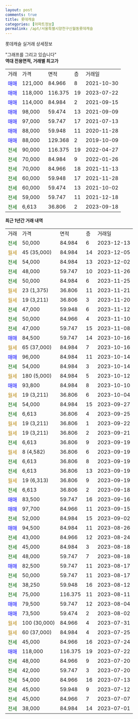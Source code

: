 ```yaml
---
layout: post
comments: true
title: 롯데캐슬
categories: [아파트정보]
permalink: /apt/서울특별시양천구신월동롯데캐슬
---
```


롯데캐슬 실거래 상세정보

<script type="text/javascript">
  google.charts.load('current', {'packages':['line', 'corechart']});
  google.charts.setOnLoadCallback(drawChart);

  function drawChart() {
    var data = new google.visualization.DataTable();
    data.addColumn('date', '거래일');
    data.addColumn('number', "매매");
    data.addColumn('number', "전세");
    data.addColumn('number', "전매");

    data.addRows([[new Date(Date.parse("2023-12-13")), null, 50000, null], [new Date(Date.parse("2023-12-05")), null, null, null], [new Date(Date.parse("2023-12-02")), null, 54000, null], [new Date(Date.parse("2023-11-26")), null, 48000, null], [new Date(Date.parse("2023-11-25")), null, 50000, null], [new Date(Date.parse("2023-11-21")), null, null, null], [new Date(Date.parse("2023-11-20")), null, null, null], [new Date(Date.parse("2023-11-12")), null, 47000, null], [new Date(Date.parse("2023-11-10")), null, 50000, null], [new Date(Date.parse("2023-11-08")), null, 47000, null], [new Date(Date.parse("2023-10-16")), 84500, null, null], [new Date(Date.parse("2023-10-16")), null, null, null], [new Date(Date.parse("2023-10-14")), 96000, null, null], [new Date(Date.parse("2023-10-14")), null, 54000, null], [new Date(Date.parse("2023-10-12")), null, null, null], [new Date(Date.parse("2023-10-10")), 93800, null, null], [new Date(Date.parse("2023-10-04")), null, null, null], [new Date(Date.parse("2023-09-27")), null, 54000, null], [new Date(Date.parse("2023-09-25")), null, 6613, null], [new Date(Date.parse("2023-09-22")), null, null, null], [new Date(Date.parse("2023-09-21")), null, null, null], [new Date(Date.parse("2023-09-19")), null, 6613, null], [new Date(Date.parse("2023-09-19")), null, null, null], [new Date(Date.parse("2023-09-19")), null, 6613, null], [new Date(Date.parse("2023-09-19")), null, 6613, null], [new Date(Date.parse("2023-09-19")), null, null, null], [new Date(Date.parse("2023-09-18")), null, 6613, null], [new Date(Date.parse("2023-09-16")), 83500, null, null], [new Date(Date.parse("2023-09-15")), 97700, null, null], [new Date(Date.parse("2023-09-02")), null, 52000, null], [new Date(Date.parse("2023-08-26")), 94500, null, null], [new Date(Date.parse("2023-08-24")), null, 43000, null], [new Date(Date.parse("2023-08-18")), null, 45000, null], [new Date(Date.parse("2023-08-18")), null, 48000, null], [new Date(Date.parse("2023-08-17")), 82500, null, null], [new Date(Date.parse("2023-08-17")), null, 50000, null], [new Date(Date.parse("2023-08-12")), null, 38250, null], [new Date(Date.parse("2023-08-11")), null, 75000, null], [new Date(Date.parse("2023-08-04")), 79500, null, null], [new Date(Date.parse("2023-08-02")), 73500, null, null], [new Date(Date.parse("2023-07-31")), null, null, null], [new Date(Date.parse("2023-07-25")), null, null, null], [new Date(Date.parse("2023-07-24")), null, 45000, null], [new Date(Date.parse("2023-07-22")), 118000, null, null], [new Date(Date.parse("2023-07-20")), null, 48000, null], [new Date(Date.parse("2023-07-20")), null, 42000, null], [new Date(Date.parse("2023-07-13")), null, 54000, null], [new Date(Date.parse("2023-07-12")), null, 45000, null], [new Date(Date.parse("2023-07-07")), null, 45000, null], [new Date(Date.parse("2023-07-01")), null, 38000, null]]);

    var options = {
      hAxis: {
        format: 'yyyy/MM/dd'
      },    
      lineWidth: 0,
      pointsVisible: true,    
      title: '최근 1년간 유형별 실거래가 분포',
      legend: { position: 'bottom' }
    };

    var formatter = new google.visualization.NumberFormat({pattern:'###,###'} );
    formatter.format(data, 1);
    formatter.format(data, 2);
    
    setTimeout(function() {
        var chart = new google.visualization.LineChart(document.getElementById('columnchart_material'));
        chart.draw(data, (options));
        document.getElementById('loading').style.display = 'none';
    }, 200);
  }
</script>


<div id="loading" style="z-index:20; display: block; margin-left: 0px">"그래프를 그리고 있습니다"</div>
<div id="columnchart_material" style="width: 95%; margin-left: 0px; display: block"></div>
<!-- contents start -->
<b>역대 전용면적, 거래별 최고가</b>
<table class="sortable">
    <tr>
      <td>거래</td>
      <td>가격</td>
      <td>면적</td>
      <td>층</td>
      <td>거래일</td>
    </tr>
        <tr>
          <td><a style="color: blue">매매</a></td>
          <td>121,000</td>
          <td>84.966</td>
          <td>8</td>
          <td>2021-10-30</td>
        </tr>            <tr>
          <td><a style="color: blue">매매</a></td>
          <td>118,000</td>
          <td>116.375</td>
          <td>19</td>
          <td>2023-07-22</td>
        </tr>            <tr>
          <td><a style="color: blue">매매</a></td>
          <td>114,000</td>
          <td>84.984</td>
          <td>2</td>
          <td>2021-09-15</td>
        </tr>            <tr>
          <td><a style="color: blue">매매</a></td>
          <td>98,000</td>
          <td>59.474</td>
          <td>13</td>
          <td>2021-09-09</td>
        </tr>            <tr>
          <td><a style="color: blue">매매</a></td>
          <td>97,000</td>
          <td>59.747</td>
          <td>17</td>
          <td>2021-07-13</td>
        </tr>            <tr>
          <td><a style="color: blue">매매</a></td>
          <td>88,000</td>
          <td>59.948</td>
          <td>11</td>
          <td>2020-11-28</td>
        </tr>            <tr>
          <td><a style="color: blue">매매</a></td>
          <td>88,000</td>
          <td>129.368</td>
          <td>2</td>
          <td>2019-10-09</td>
        </tr>        
        <tr>
              <td><a style="color: darkgreen">전세</a></td>
              <td>90,000</td>
              <td>116.375</td>
              <td>19</td>
              <td>2022-04-27</td>
            </tr>            <tr>
              <td><a style="color: darkgreen">전세</a></td>
              <td>70,000</td>
              <td>84.984</td>
              <td>9</td>
              <td>2022-01-26</td>
            </tr>            <tr>
              <td><a style="color: darkgreen">전세</a></td>
              <td>70,000</td>
              <td>84.966</td>
              <td>18</td>
              <td>2021-11-13</td>
            </tr>            <tr>
              <td><a style="color: darkgreen">전세</a></td>
              <td>60,000</td>
              <td>59.948</td>
              <td>17</td>
              <td>2021-11-28</td>
            </tr>            <tr>
              <td><a style="color: darkgreen">전세</a></td>
              <td>60,000</td>
              <td>59.474</td>
              <td>13</td>
              <td>2021-10-02</td>
            </tr>            <tr>
              <td><a style="color: darkgreen">전세</a></td>
              <td>59,000</td>
              <td>59.747</td>
              <td>11</td>
              <td>2021-12-18</td>
            </tr>            <tr>
              <td><a style="color: darkgreen">전세</a></td>
              <td>6,613</td>
              <td>36.806</td>
              <td>2</td>
              <td>2023-09-18</td>
            </tr>        
    
</table>

<b>최근 1년간 거래 내역</b>

<table class="sortable">
    <tr>
      <td>거래</td>
      <td>가격</td>
      <td>면적</td>
      <td>층</td>
      <td>거래일</td>
    </tr>
    <tr>
      <td><a style="color: darkgreen">전세</a></td>
      <td>50,000</td>
      <td>84.984</td>
      <td>6</td>
      <td>2023-12-13</td>
    </tr>          <tr>
      <td><a style="color: darkgoldenrod">월세</a></td>
      <td>45 (35,000)</td>
      <td>84.984</td>
      <td>14</td>
      <td>2023-12-05</td>
    </tr>          <tr>
      <td><a style="color: darkgreen">전세</a></td>
      <td>54,000</td>
      <td>84.984</td>
      <td>13</td>
      <td>2023-12-02</td>
    </tr>          <tr>
      <td><a style="color: darkgreen">전세</a></td>
      <td>48,000</td>
      <td>59.747</td>
      <td>10</td>
      <td>2023-11-26</td>
    </tr>          <tr>
      <td><a style="color: darkgreen">전세</a></td>
      <td>50,000</td>
      <td>84.984</td>
      <td>6</td>
      <td>2023-11-25</td>
    </tr>          <tr>
      <td><a style="color: darkgoldenrod">월세</a></td>
      <td>23 (1,375)</td>
      <td>36.806</td>
      <td>11</td>
      <td>2023-11-21</td>
    </tr>          <tr>
      <td><a style="color: darkgoldenrod">월세</a></td>
      <td>19 (3,211)</td>
      <td>36.806</td>
      <td>3</td>
      <td>2023-11-20</td>
    </tr>          <tr>
      <td><a style="color: darkgreen">전세</a></td>
      <td>47,000</td>
      <td>59.948</td>
      <td>6</td>
      <td>2023-11-12</td>
    </tr>          <tr>
      <td><a style="color: darkgreen">전세</a></td>
      <td>50,000</td>
      <td>84.966</td>
      <td>4</td>
      <td>2023-11-10</td>
    </tr>          <tr>
      <td><a style="color: darkgreen">전세</a></td>
      <td>47,000</td>
      <td>59.747</td>
      <td>15</td>
      <td>2023-11-08</td>
    </tr>          <tr>
      <td><a style="color: blue">매매</a></td>
      <td>84,500</td>
      <td>59.747</td>
      <td>14</td>
      <td>2023-10-16</td>
    </tr>          <tr>
      <td><a style="color: darkgoldenrod">월세</a></td>
      <td>65 (37,000)</td>
      <td>84.984</td>
      <td>7</td>
      <td>2023-10-16</td>
    </tr>          <tr>
      <td><a style="color: blue">매매</a></td>
      <td>96,000</td>
      <td>84.984</td>
      <td>11</td>
      <td>2023-10-14</td>
    </tr>          <tr>
      <td><a style="color: darkgreen">전세</a></td>
      <td>54,000</td>
      <td>84.984</td>
      <td>3</td>
      <td>2023-10-14</td>
    </tr>          <tr>
      <td><a style="color: darkgoldenrod">월세</a></td>
      <td>180 (5,000)</td>
      <td>84.984</td>
      <td>5</td>
      <td>2023-10-12</td>
    </tr>          <tr>
      <td><a style="color: blue">매매</a></td>
      <td>93,800</td>
      <td>84.984</td>
      <td>8</td>
      <td>2023-10-10</td>
    </tr>          <tr>
      <td><a style="color: darkgoldenrod">월세</a></td>
      <td>19 (3,211)</td>
      <td>36.806</td>
      <td>6</td>
      <td>2023-10-04</td>
    </tr>          <tr>
      <td><a style="color: darkgreen">전세</a></td>
      <td>54,000</td>
      <td>84.984</td>
      <td>15</td>
      <td>2023-09-27</td>
    </tr>          <tr>
      <td><a style="color: darkgreen">전세</a></td>
      <td>6,613</td>
      <td>36.806</td>
      <td>4</td>
      <td>2023-09-25</td>
    </tr>          <tr>
      <td><a style="color: darkgoldenrod">월세</a></td>
      <td>19 (3,211)</td>
      <td>36.806</td>
      <td>1</td>
      <td>2023-09-22</td>
    </tr>          <tr>
      <td><a style="color: darkgoldenrod">월세</a></td>
      <td>19 (3,211)</td>
      <td>36.806</td>
      <td>2</td>
      <td>2023-09-21</td>
    </tr>          <tr>
      <td><a style="color: darkgreen">전세</a></td>
      <td>6,613</td>
      <td>36.806</td>
      <td>9</td>
      <td>2023-09-19</td>
    </tr>          <tr>
      <td><a style="color: darkgoldenrod">월세</a></td>
      <td>8 (4,582)</td>
      <td>36.806</td>
      <td>6</td>
      <td>2023-09-19</td>
    </tr>          <tr>
      <td><a style="color: darkgreen">전세</a></td>
      <td>6,613</td>
      <td>36.806</td>
      <td>8</td>
      <td>2023-09-19</td>
    </tr>          <tr>
      <td><a style="color: darkgreen">전세</a></td>
      <td>6,613</td>
      <td>36.806</td>
      <td>13</td>
      <td>2023-09-19</td>
    </tr>          <tr>
      <td><a style="color: darkgoldenrod">월세</a></td>
      <td>19 (6,313)</td>
      <td>36.806</td>
      <td>9</td>
      <td>2023-09-19</td>
    </tr>          <tr>
      <td><a style="color: darkgreen">전세</a></td>
      <td>6,613</td>
      <td>36.806</td>
      <td>2</td>
      <td>2023-09-18</td>
    </tr>          <tr>
      <td><a style="color: blue">매매</a></td>
      <td>83,500</td>
      <td>59.747</td>
      <td>16</td>
      <td>2023-09-16</td>
    </tr>          <tr>
      <td><a style="color: blue">매매</a></td>
      <td>97,700</td>
      <td>84.966</td>
      <td>11</td>
      <td>2023-09-15</td>
    </tr>          <tr>
      <td><a style="color: darkgreen">전세</a></td>
      <td>52,000</td>
      <td>84.984</td>
      <td>15</td>
      <td>2023-09-02</td>
    </tr>          <tr>
      <td><a style="color: blue">매매</a></td>
      <td>94,500</td>
      <td>84.984</td>
      <td>11</td>
      <td>2023-08-26</td>
    </tr>          <tr>
      <td><a style="color: darkgreen">전세</a></td>
      <td>43,000</td>
      <td>84.966</td>
      <td>12</td>
      <td>2023-08-24</td>
    </tr>          <tr>
      <td><a style="color: darkgreen">전세</a></td>
      <td>45,000</td>
      <td>84.984</td>
      <td>3</td>
      <td>2023-08-18</td>
    </tr>          <tr>
      <td><a style="color: darkgreen">전세</a></td>
      <td>48,000</td>
      <td>59.747</td>
      <td>7</td>
      <td>2023-08-18</td>
    </tr>          <tr>
      <td><a style="color: blue">매매</a></td>
      <td>82,500</td>
      <td>59.747</td>
      <td>11</td>
      <td>2023-08-17</td>
    </tr>          <tr>
      <td><a style="color: darkgreen">전세</a></td>
      <td>50,000</td>
      <td>59.747</td>
      <td>11</td>
      <td>2023-08-17</td>
    </tr>          <tr>
      <td><a style="color: darkgreen">전세</a></td>
      <td>38,250</td>
      <td>59.948</td>
      <td>16</td>
      <td>2023-08-12</td>
    </tr>          <tr>
      <td><a style="color: darkgreen">전세</a></td>
      <td>75,000</td>
      <td>116.375</td>
      <td>11</td>
      <td>2023-08-11</td>
    </tr>          <tr>
      <td><a style="color: blue">매매</a></td>
      <td>79,500</td>
      <td>59.747</td>
      <td>12</td>
      <td>2023-08-04</td>
    </tr>          <tr>
      <td><a style="color: blue">매매</a></td>
      <td>73,500</td>
      <td>59.474</td>
      <td>2</td>
      <td>2023-08-02</td>
    </tr>          <tr>
      <td><a style="color: darkgoldenrod">월세</a></td>
      <td>100 (30,000)</td>
      <td>84.966</td>
      <td>4</td>
      <td>2023-07-31</td>
    </tr>          <tr>
      <td><a style="color: darkgoldenrod">월세</a></td>
      <td>60 (37,000)</td>
      <td>84.984</td>
      <td>4</td>
      <td>2023-07-25</td>
    </tr>          <tr>
      <td><a style="color: darkgreen">전세</a></td>
      <td>45,000</td>
      <td>84.966</td>
      <td>16</td>
      <td>2023-07-24</td>
    </tr>          <tr>
      <td><a style="color: blue">매매</a></td>
      <td>118,000</td>
      <td>116.375</td>
      <td>19</td>
      <td>2023-07-22</td>
    </tr>          <tr>
      <td><a style="color: darkgreen">전세</a></td>
      <td>48,000</td>
      <td>84.966</td>
      <td>9</td>
      <td>2023-07-20</td>
    </tr>          <tr>
      <td><a style="color: darkgreen">전세</a></td>
      <td>42,000</td>
      <td>59.747</td>
      <td>3</td>
      <td>2023-07-20</td>
    </tr>          <tr>
      <td><a style="color: darkgreen">전세</a></td>
      <td>54,000</td>
      <td>84.966</td>
      <td>16</td>
      <td>2023-07-13</td>
    </tr>          <tr>
      <td><a style="color: darkgreen">전세</a></td>
      <td>45,000</td>
      <td>59.948</td>
      <td>9</td>
      <td>2023-07-12</td>
    </tr>          <tr>
      <td><a style="color: darkgreen">전세</a></td>
      <td>45,000</td>
      <td>84.966</td>
      <td>7</td>
      <td>2023-07-07</td>
    </tr>          <tr>
      <td><a style="color: darkgreen">전세</a></td>
      <td>38,000</td>
      <td>84.984</td>
      <td>14</td>
      <td>2023-07-01</td>
    </tr>      </table>
<!-- contents end -->    

